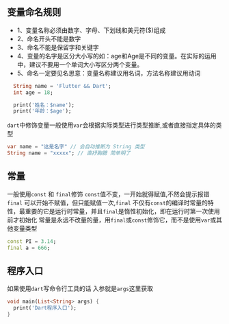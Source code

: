 
## 变量命名规则

 * 1、变量名称必须由数字、字母、下划线和美元符($)组成
 * 2、命名开头不能是数字
 * 3、命名不能是保留字和关键字
 * 4、变量的名字是区分大小写的如：age和Age是不同的变量。在实际的运用中，建议不要用一个单词大小写区分两个变量。
 * 5、命名一定要见名思意：变量名称建议用名词，方法名称建议用动词


```dart
  String name = 'Flutter && Dart';
  int age = 18;

  print('姓名：$name');
  print('年龄：$age');

```

`dart`中修饰变量一般使用`var`会根据实际类型进行类型推断,或者直接指定具体的类型
```dart
var name = "这是名字" // 会自动推断为 String 类型  
String name = "xxxxx"; // 直抒胸臆 简单明了 

```

## 常量

一般使用`const` 和 `final`修饰
`const`值不变，一开始就得赋值,不然会提示报错
`final` 可以开始不赋值，但只能赋值一次,`final` 不仅有`const`的编译时常量的特性，最重要的它是运行时常量，并且`final`是惰性初始化，即在运行时第一次使用前才初始化
常量是永远不改量的量，用`final`或`const`修饰它，而不是使用`var`或其他变量类型


```dart
const PI = 3.14;
final a = 666;
``` 

## 程序入口

如果使用`dart`写命令行工具的话 入参就是`args`这里获取

```dart
void main(List<String> args) {
  print('Dart程序入口');
}
```

